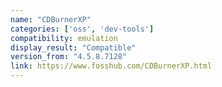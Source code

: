 ```yaml
---
name: "CDBurnerXP"
categories: ['oss', 'dev-tools']
compatibility: emulation
display_result: "Compatible"
version_from: "4.5.8.7128"
link: https://www.fosshub.com/CDBurnerXP.html
---
```

